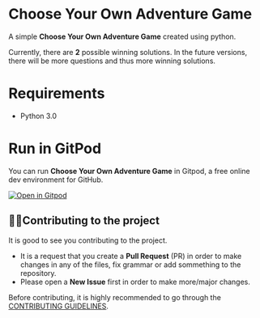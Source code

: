 # Choose Your Own Adventure Game

A simple **Choose Your Own Adventure Game** created using python.

Currently, there are **2** possible winning solutions. In the future versions, there will be more questions and thus more winning solutions.
# Requirements

- Python 3.0

# Run in GitPod

You can run **Choose Your Own Adventure Game** in Gitpod, a free online dev environment for GitHub.

[![Open in Gitpod](https://gitpod.io/button/open-in-gitpod.svg)](https://gitpod.io/#https://github.com/KendallDoesCoding/Choose-Your-Own-Adventure-Game])


<!-- CONTRIBUTING -->

## 💁‍♂️Contributing to the project
It is good to see you contributing to the project.

- It is a request that you create a **Pull Request** (PR) in order to make changes in any of the files, fix grammar or add sommething to the repository. 
- Please open a **New Issue** first in order to make more/major changes. 

Before contributing, it is highly recommended to go through the [CONTRIBUTING GUIDELINES](./CONTRIBUTING.md).
